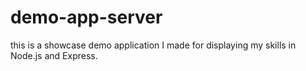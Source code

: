 # demo-app-server
this is a showcase demo application I made for displaying my skills in Node.js and Express.
